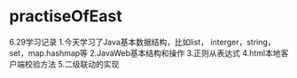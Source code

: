 # practiseOfEast
6.29学习记录
    1.今天学习了Java基本数据结构，比如list， interger，string，set，map.hashmap等
    2.JavaWeb基本结构和操作
    3.正则从表达式
    4.html本地客户端校验方法
    5.二级联动的实现
